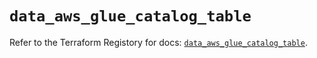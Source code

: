 # `data_aws_glue_catalog_table`

Refer to the Terraform Registory for docs: [`data_aws_glue_catalog_table`](https://registry.terraform.io/providers/hashicorp/aws/5.12.0/docs/data-sources/glue_catalog_table).
